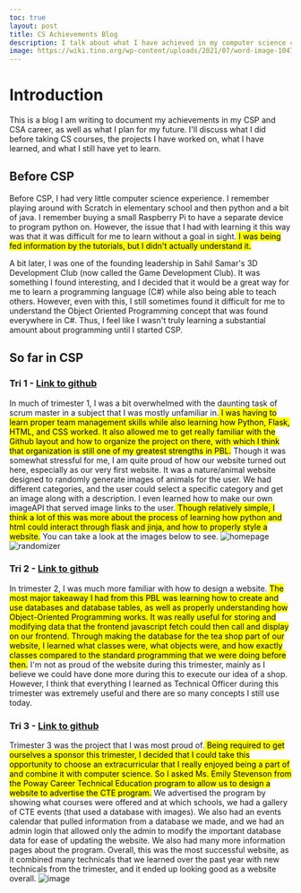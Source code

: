 ```yaml
---
toc: true
layout: post
title: CS Achievements Blog
description: I talk about what I have achieved in my computer science career and what I hope for in my future.
image: https://wiki.tino.org/wp-content/uploads/2021/07/word-image-1047.png
---
```


# Introduction

This is a blog I am writing to document my achievements in my CSP and CSA career, as well as what I plan for my future. I'll discuss what I did before taking CS courses, the projects I have worked on, what I have learned, and what I still have yet to learn.

## Before CSP

Before CSP, I had very little computer science experience. I remember playing around with Scratch in elementary school and then python and a bit of java. I remember buying a small Raspberry Pi to have a separate device to program python on. However, the issue that I had with learning it this way was that it was difficult for me to learn without a goal in sight.<mark> I was being fed information by the tutorials, but I didn't actually understand it.</mark>

A bit later, I was one of the founding leadership in Sahil Samar's 3D Development Club (now called the Game Development Club). It was something I found interesting, and I decided that it would be a great way for me to learn a programming language (C#) while also being able to teach others. However, even with this, I still sometimes found it difficult for me to understand the Object Oriented Programming concept that was found everywhere in C#. Thus, I feel like I wasn't truly learning a substantial amount about programming until I started CSP.

## So far in CSP

### Tri 1 - [Link to github](https://github.com/dtsivkovski/pmbytesproject#image-examples)

In much of trimester 1, I was a bit overwhelmed with the daunting task of scrum master in a subject that I was mostly unfamiliar in.<mark> I was having to learn proper team management skills while also learning how Python, Flask, HTML, and CSS worked. It also allowed me to get really familiar with the Github layout and how to organize the project on there, with which I think that organization is still one of my greatest strengths in PBL.</mark> Though it was somewhat stressful for me, I am quite proud of how our website turned out here, especially as our very first website. It was a nature/animal website designed to randomly generate images of animals for the user. We had different categories, and the user could select a specific category and get an image along with a description. I even learned how to make our own imageAPI that served image links to the user.<mark> Though relatively simple, I think a lot of this was more about the process of learning how python and html could interact through flask and jinja, and how to properly style a website.</mark> You can take a look at the images below to see.
![homepage](https://camo.githubusercontent.com/9ab220ecd37b519d13ef493ba64367c5d032b832b47518cb6ee71c61b1fce858/68747470733a2f2f692e696d6775722e636f6d2f6b6248514a78522e706e67)
![randomizer](https://camo.githubusercontent.com/2ea964e44f9702f3434b47c1de13c5ce281567933d4f1015e8da1b042382fa25/68747470733a2f2f692e696d6775722e636f6d2f46376a7957336d2e706e67)

### Tri 2 - [Link to github](https://github.com/NinjaBreadLord/super-duper-bassoons)

In trimester 2, I was much more familiar with how to design a website. <mark>The most major takeaway I had from this PBL was learning how to create and use databases and database tables, as well as properly understanding how Object-Oriented Programming works. It was really useful for storing and modifying data that the frontend javascript fetch could then call and display on our frontend. Through making the database for the tea shop part of our website, I learned what classes were, what objects were, and how exactly classes compared to the standard programming that we were doing before then.</mark> I'm not as proud of the website during this trimester, mainly as I believe we could have done more during this to execute our idea of a shop. However, I think that everything I learned as Technical Officer during this trimester was extremely useful and there are so many concepts I still use today.

### Tri 3 - [Link to github](https://github.com/LindaLiu1202/just_here_to_code)

Trimester 3 was the project that I was most proud of.<mark> Being required to get ourselves a sponsor this trimester, I decided that I could take this opportunity to choose an extracurricular that I really enjoyed being a part of and combine it with computer science. So I asked Ms. Emily Stevenson from the Poway Career Technical Education program to allow us to design a website to advertise the CTE program.</mark> We advertised the program by showing what courses were offered and at which schools, we had a gallery of CTE events (that used a database with images). We also had an events calendar that pulled information from a database we made, and we had an admin login that allowed only the admin to modify the important database data for ease of updating the website. We also had many more information pages about the program. Overall, this was the most successful website, as it combined many technicals that we learned over the past year with new technicals from the trimester, and it ended up looking good as a website overall.
![image](https://user-images.githubusercontent.com/89223402/201174275-3594f91a-89ce-4a4c-b438-848e2a152fc7.png)

